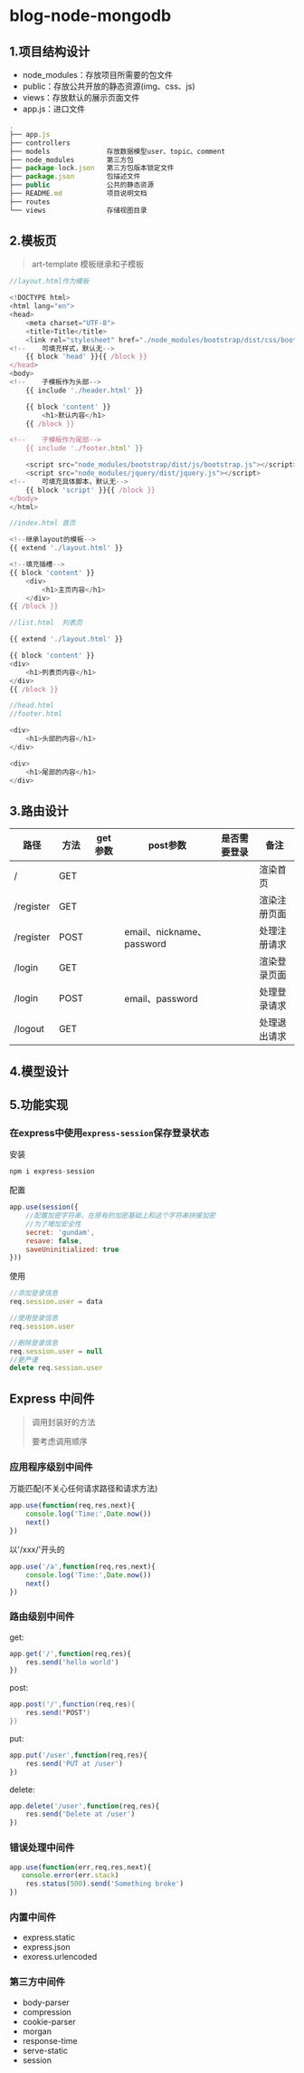 # blog-node-mongodb

## 1.项目结构设计

- node_modules：存放项目所需要的包文件
- public：存放公共开放的静态资源(img、css、js)
- views：存放默认的展示页面文件
- app.js：进口文件

```javascript
.
├── app.js
├── controllers
├── models				存放数据模型user、topic、comment
├── node_modules        第三方包
├── package-lock.json	第三方包版本锁定文件
├── package.json		包描述文件
├── public				公共的静态资源
├── README.md			项目说明文档
├── routes				
└── views				存储视图目录
```



## 2.模板页

> art-template 模板继承和子模板

```javascript
//layout.html作为模板

<!DOCTYPE html>
<html lang="en">
<head>
    <meta charset="UTF-8">
    <title>Title</title>
    <link rel="stylesheet" href="./node_modules/bootstrap/dist/css/bootstrap.css">
<!--    可填充样式，默认无-->
    {{ block 'head' }}{{ /block }}
</head>
<body>
<!--    子模板作为头部-->
    {{ include './header.html' }}

    {{ block 'content' }}
        <h1>默认内容</h1>
    {{ /block }}

<!--    子模板作为尾部-->
    {{ include './footer.html' }}

    <script src="node_modules/bootstrap/dist/js/bootstrap.js"></script>
    <script src="node_modules/jquery/dist/jquery.js"></script>
<!--    可填充具体脚本，默认无-->
    {{ block 'script' }}{{ /block }}
</body>
</html>
```



```javascript
//index.html 首页

<!--继承layout的模板-->
{{ extend './layout.html' }}

<!--填充插槽-->
{{ block 'content' }}
    <div>
        <h1>主页内容</h1>
    </div>
{{ /block }}
```



```javascript
//list.html  列表页

{{ extend './layout.html' }}

{{ block 'content' }}
<div>
    <h1>列表页内容</h1>
</div>
{{ /block }}
```



```javascript
//head.html
//footer.html

<div>
    <h1>头部的内容</h1>
</div>

<div>
    <h1>尾部的内容</h1>
</div>
```



## 3.路由设计

| 路径      | 方法 | get参数 | post参数                  | 是否需要登录 | 备注         |
| --------- | ---- | ------- | ------------------------- | ------------ | ------------ |
| /         | GET  |         |                           |              | 渲染首页     |
| /register | GET  |         |                           |              | 渲染注册页面 |
| /register | POST |         | email、nickname、password |              | 处理注册请求 |
| /login    | GET  |         |                           |              | 渲染登录页面 |
| /login    | POST |         | email、password           |              | 处理登录请求 |
| /logout   | GET  |         |                           |              | 处理退出请求 |



## 4.模型设计

## 5.功能实现

### 在express中使用`express-session`保存登录状态

安装

```javascript
npm i express-session
```

配置

```javascript
app.use(session({
    //配置加密字符串，在原有的加密基础上和这个字符串拼接加密
    //为了增加安全性
    secret: 'gundam',
    resave: false,
    saveUninitialized: true
}))
```

使用

```javascript
//添加登录信息
req.session.user = data

//使用登录信息
req.session.user

//删除登录信息
req.session.user = null
//更严谨
delete req.session.user
```

## Express 中间件

> 调用封装好的方法
>
> 要考虑调用顺序

### 应用程序级别中间件

万能匹配(不关心任何请求路径和请求方法)

```javascript
app.use(function(req,res,next){
    console.log('Time:',Date.now())
    next()
})
```

以'/xxx/'开头的

```javascript
app.use('/a',function(req,res,next){
    console.log('Time:',Date.now())
    next()
})
```

### 路由级别中间件

get:

```javascript
app.get('/',function(req,res){
    res.send('hello world')
})
```

post:

```java
app.post('/',function(req,res){
    res.send('POST')
})
```

put:

```javascript
app.put('/user',function(req,res){
    res.send('PUT at /user')
})
```

delete:

```javascript
app.delete('/user',function(req,res){
    res.send('Delete at /user')
})
```



### 错误处理中间件

```javascript
app.use(function(err,req,res,next){
   console.error(err.stack)
    res.status(500).send('Something broke')
})
```

### 内置中间件

- express.static
- express.json
- exoress.urlencoded

### 第三方中间件

- body-parser
- compression
- cookie-parser
- morgan
- response-time
- serve-static
- session